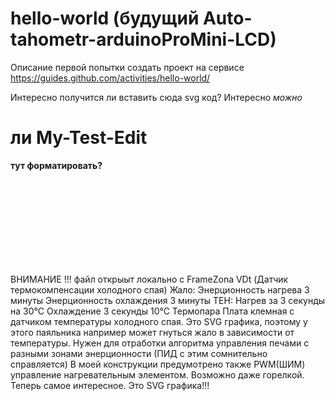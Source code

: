 # hello-world (будущий Auto-tahometr-arduinoProMini-LCD)
Описание первой попытки создать проект на сервисе https://guides.github.com/activities/hello-world/

Интересно получится ли вставить сюда svg код?
Интересно <i>можно</i> <h1>ли My-Test-Edit</h1> <b>тут форматировать?</b>

<svg version="1.1" baseProfile="full"  href="pajalnik.htm"
xmlns="http://www.w3.org/2000/svg"
xmlns:xlink="http://www.w3.org/1999/xlink"
width="100%" height="100%" viewBox="0 0 2320 630">
<!-- width="2320" height="630" viewBox="0 0 6960 1890"> -->
<!-- width="1160" height="315" viewBox="0 0 2320 630"> -->
<!-- width="580" height="157.5" viewBox="0 0 2320 630"> -->
<!-- width="464" height="126" viewBox="0 0 2320 630"> -->
<!-- width="232" height="63" viewBox="0 0 2320 630"> -->


<!-- width="464" height="126" viewBox="0 0 2320 630"> -->
<!-- width="2320" height="630" viewBox="0 0 6960 1890"> -->
<!-- width="232" height="63" viewBox="0 0 6960 1890"> -->
<!-- width="166" height="226" viewBox="0 0 6960 1890"> -->

<title>sPlan</title>
<defs>
<style type="text/css">
<![CDATA[
polyline {stroke-linecap:round; stroke-linejoin:round}
polygon {stroke-linecap:round; stroke-linejoin:round}
path {stroke-linecap:round; stroke-linejoin:round}
circle {stroke-linecap:round; stroke-linejoin:round}
]]>
</style>
</defs>
<a xlink:href="pajalnik.htm" target="_blank">
<text x="860.00" y="55.00" font-family ="Arial" font-size ="28pt" font-weight="bold" font-style="normal" fill="rgb(255,0,0)" transform=" rotate(0.000) scale(1.000,1.000)">ВНИМАНИЕ !!! файл открыыт локально с FrameZona</text>
<path fill="rgb(255,210,233)" stroke="rgb(0,0,0)" stroke-width="2" style="stroke-linecap:square; stroke-linejoin:miter" d=" M 250 230 L 820 230 820 270 250 270 250 230" />
<path fill="rgb(255,210,233)" stroke="rgb(0,0,0)" stroke-width="2" d=" M 250.00 230.00 Q 250.00 230.00 249.02 230.19 Q 248.05 230.38 247.11 230.95 Q 246.17 231.52 245.31 232.45 Q 244.44 233.37 243.69 234.61 Q 242.93 235.86 242.31 237.37 Q 241.69 238.89 241.22 240.62 Q 240.76 242.35 240.48 244.22 Q 240.19 246.10 240.10 248.05 Q 240.00 250.00 240.10 251.95 Q 240.19 253.90 240.48 255.78 Q 240.76 257.65 241.22 259.38 Q 241.69 261.11 242.31 262.63 Q 242.93 264.14 243.69 265.39 Q 244.44 266.63 245.31 267.55 Q 246.17 268.48 247.11 269.05 Q 248.05 269.62 249.02 269.81 Q 250.00 270.00 250.00 270.00 L 250.00 270.00 Z" />
<polygon points="249 231 264 231 264 269 249 269 244 250" fill="rgb(255,210,233)" stroke="none" stroke-width="2" />
<path fill="none" stroke="rgb(0,0,0)" stroke-width="3" d=" M 510.00 280.00 Q 510.00 280.00 509.02 280.10 Q 508.05 280.19 507.11 280.48 Q 506.17 280.76 505.31 281.22 Q 504.44 281.69 503.69 282.31 Q 502.93 282.93 502.31 283.69 Q 501.69 284.44 501.22 285.31 Q 500.76 286.17 500.48 287.11 Q 500.19 288.05 500.10 289.02 Q 500.00 290.00 500.00 290.00 L 500.00 290.00" />
<path fill="none" stroke="rgb(0,0,0)" stroke-width="3" d=" M 500.00 210.00 Q 500.00 210.00 500.10 210.98 Q 500.19 211.95 500.48 212.89 Q 500.76 213.83 501.22 214.69 Q 501.69 215.56 502.31 216.31 Q 502.93 217.07 503.69 217.69 Q 504.44 218.31 505.31 218.78 Q 506.17 219.24 507.11 219.52 Q 508.05 219.81 509.02 219.90 Q 510.00 220.00 510.00 220.00 L 510.00 220.00" />
<polyline points="500.00 210.00 500.00 290.00" fill="none" stroke="rgb(0,0,0)" stroke-width="3" />
<polyline points="510.00 220.00 720.00 220.00 720.00 280.00 510.00 280.00" fill="none" stroke="rgb(0,0,0)" stroke-width="3" />
<polygon points="790 203 705 203 703 216 725 216 725 284 703 284 705 297 790 297 790 350 830 350 830 370 940 370 940 360 840 360 840 340 800 340 800 280 780 280 725 280 725 220 800 220 800 160 840 160 840 140 940 140 940 130 830 130 830 150 790 150" fill="rgb(128,128,128)" stroke="rgb(0,0,0)" stroke-width="2" />
<polyline points="940.00 140.00 940.00 150.00" fill="none" stroke="rgb(0,0,0)" stroke-width="2" />
<polyline points="800.00 220.00 800.00 230.00" fill="none" stroke="rgb(0,0,0)" stroke-width="2" />
<polyline points="840.00 160.00 840.00 340.00" fill="none" stroke="rgb(0,0,0)" stroke-width="2" />
<polyline points="700.00 280.00 700.00 290.00" fill="none" stroke="rgb(0,0,0)" stroke-width="2" />
<polyline points="690.00 280.00 690.00 290.00" fill="none" stroke="rgb(0,0,0)" stroke-width="2" />
<polygon points="700 190 690 200 690 210 700 210 700 200 760 200 760 190" fill="rgb(192,192,192)" stroke="rgb(0,0,0)" stroke-width="2" />
<polygon points="700 310 690 300 690 290 700 290 700 300 760 300 760 310" fill="rgb(192,192,192)" stroke="rgb(0,0,0)" stroke-width="2" />
<polyline points="690.00 210.00 690.00 220.00" fill="none" stroke="rgb(0,0,0)" stroke-width="2" />
<polyline points="700.00 210.00 700.00 220.00" fill="none" stroke="rgb(0,0,0)" stroke-width="2" />

<polygon points="40 250 190 270 220 280 220 290 500 290 500 280 240 280 210 250 240 220 500 220 500 210 220 210 220 220 190 230" fill="rgb(128,128,128)" stroke="rgb(0,0,0)" stroke-width="2" />
<polygon points="860 150 860 350 960 350 960 380 990 380 990 350 1970 310 1970 300 860 330 860 170 1970 200 1970 190 990 150 990 120 960 120 960 150" fill="rgb(128,128,128)" stroke="rgb(0,0,0)" stroke-width="2" />
<path fill="rgb(128,255,255)" stroke="rgb(0,0,0)" stroke-width="2" style="stroke-linecap:square; stroke-linejoin:miter" d=" M 1000 210 L 1830 210 1830 290 1000 290 1000 210" />

<polyline points="1350.00 250.00 1260.00 250.00" fill="none" stroke="rgb(0,0,0)" stroke-width="2" />
<!--
<path fill="rgb(0,0,0)" stroke="rgb(0,0,0)" stroke-width="2" style="stroke-linecap:square; stroke-linejoin:miter" d=" M 1372 229 L 1370 229 1370 269 1372 269 1372 229" />
-->
<path fill="rgb(0,0,0)" stroke="rgb(0,0,0)" stroke-width="2" style="stroke-linecap:square; stroke-linejoin:miter" d=" M 1322 229 L 1320 229 1320 269 1322 269 1322 229" />

<polygon points="1319 250 1284 230 1284 270" fill="rgb(0,0,0)" stroke="rgb(0,0,0)" stroke-width="1" />
<text x="1340.48" y="242.00" font-family ="ARIAL" font-size ="17pt" font-weight="normal" font-style="normal" fill="rgb(0,0,0)" transform=" rotate(0.000) scale(1.000,1.000)">VDt</text>
<text x="1340.92" y="276.00" font-family ="ARIAL" font-size ="17pt" font-weight="normal" font-style="normal" fill="rgb(0,0,0)" transform=" rotate(0.000) scale(1.000,1.000)">(Датчик термокомпенсации холодного спая)</text>

<polygon points="890 100 990 100 1030 130 1360 150 1360 160 1020 140 990 110 890 120" fill="rgb(0,64,128)" stroke="rgb(0,0,0)" stroke-width="2" />
<polygon points="890 400 990 400 1030 370 1360 350 1360 340 1020 360 990 390 890 380" fill="rgb(0,64,128)" stroke="rgb(0,0,0)" stroke-width="2" />
<polyline points="890.00 120.00 890.00 130.00" fill="none" stroke="rgb(0,0,0)" stroke-width="2" />
<polyline points="890.00 370.00 890.00 380.00" fill="none" stroke="rgb(0,0,0)" stroke-width="2" />
<polyline points="990.00 110.00 990.00 120.00" fill="none" stroke="rgb(0,0,0)" stroke-width="2" />
<polyline points="1020.00 140.00 1020.00 150.00" fill="none" stroke="rgb(0,0,0)" stroke-width="2" />
<polyline points="990.00 380.00 990.00 390.00" fill="none" stroke="rgb(0,0,0)" stroke-width="2" />
<polyline points="1020.00 350.00 1020.00 360.00" fill="none" stroke="rgb(0,0,0)" stroke-width="2" />
<polyline points="1360.00 150.00 1360.00 165.00" fill="none" stroke="rgb(0,0,0)" stroke-width="2" />
<polyline points="1360.00 335.00 1360.00 350.00" fill="none" stroke="rgb(0,0,0)" stroke-width="2" />
<polyline points="940.00 350.00 940.00 360.00" fill="none" stroke="rgb(0,0,0)" stroke-width="2" />
<polyline points="800.00 270.00 800.00 280.00" fill="none" stroke="rgb(0,0,0)" stroke-width="2" />
<polyline points="250.00 250.00 260.00 260.00 280.00 260.00" fill="none" stroke="rgb(0,0,0)" stroke-width="4" />
<polyline points="250.00 250.00 260.00 240.00 280.00 240.00" fill="none" stroke="rgb(0,0,0)" stroke-width="2" />
<polyline points="310.00 250.00 330.00 250.00 340.00 240.00 350.00 260.00 360.00 240.00 370.00 260.00 380.00 240.00 390.00 260.00 400.00 240.00 410.00 260.00 420.00 240.00 430.00 260.00 440.00 250.00 460.00 250.00" fill="none" stroke="rgb(0,0,0)" stroke-width="2" />
<polygon points="1980 190 1980 210 1960 210 1960 230 2280 230 2280 220 2250 218 2250 208 2240 207 2240 217 2230 217 2230 207 2220 206 2220 216 2210 215 2210 205 2200 205 2200 215 2190 214 2190 204 2180 203 2180 213 2170 213 2170 203 2160 202 2160 212 2150 211 2150 201 2140 201 2140 211 2130 210 2130 200 2120 199 2120 209 2110 209 2110 199 2100 198 2100 208 2090 207 2090 197 2080 197 2080 207 2070 206 2070 196 2060 195 2060 205 2050 205 2050 195 2040 194 2040 204 2030 203 2030 193" fill="rgb(0,64,128)" stroke="rgb(0,0,0)" stroke-width="2" />
<polygon points="1980 310 1980 290 1960 290 1960 270 2280 270 2280 280 2250 282 2250 292 2240 293 2240 283 2230 283 2230 293 2220 294 2220 284 2210 285 2210 295 2200 295 2200 285 2190 286 2190 296 2180 297 2180 287 2170 287 2170 297 2160 298 2160 288 2150 289 2150 299 2140 299 2140 289 2130 290 2130 300 2120 301 2120 291 2110 291 2110 301 2100 302 2100 292 2090 293 2090 303 2080 303 2080 293 2070 294 2070 304 2060 305 2060 295 2050 295 2050 305 2040 306 2040 296 2030 297 2030 307" fill="rgb(0,64,128)" stroke="rgb(0,0,0)" stroke-width="2" />
<polyline points="1960.00 230.00 1960.00 270.00" fill="none" stroke="rgb(0,0,0)" stroke-width="2" />
<polyline points="2280.00 230.00 2280.00 270.00" fill="none" stroke="rgb(0,0,0)" stroke-width="2" />
<text x="70.00" y="321.00" font-family ="Arial" font-size ="24pt" font-weight="bold" font-style="normal" fill="rgb(0,0,0)" transform=" rotate(0.000) scale(1.000,1.000)">Жало:</text>
<text x="70.00" y="359.00" font-family ="Arial" font-size ="24pt" font-weight="bold" font-style="normal" fill="rgb(0,0,0)" transform=" rotate(0.000) scale(1.000,1.000)">Энерционность нагрева 3 минуты</text>
<text x="70.00" y="397.00" font-family ="Arial" font-size ="24pt" font-weight="bold" font-style="normal" fill="rgb(0,0,0)" transform=" rotate(0.000) scale(1.000,1.000)">Энерционность охлаждения 3 минуты</text>
<text x="340.00" y="71.00" font-family ="Arial" font-size ="24pt" font-weight="bold" font-style="normal" fill="rgb(255,0,255)" transform=" rotate(0.000) scale(1.000,1.000)">ТЕН:</text>
<text x="335.00" y="109.00" font-family ="Arial" font-size ="24pt" font-weight="bold" font-style="normal" fill="rgb(255,0,255)" transform=" rotate(0.000) scale(1.000,1.000)">Нагрев за 3 секунды на 30°С</text>
<text x="334.00" y="150.00" font-family ="Arial" font-size ="24pt" font-weight="bold" font-style="normal" fill="rgb(255,0,255)" transform=" rotate(0.000) scale(1.000,1.000)">Охлаждение 3 секунды 10°С</text>
<text x="340.00" y="185.00" font-family ="Arial" font-size ="24pt" font-weight="bold" font-style="normal" fill="rgb(255,0,255)" transform=" rotate(0.000) scale(1.000,1.000)"></text>
<text x="69.00" y="150.00" font-family ="Arial" font-size ="24pt" font-weight="bold" font-style="normal" fill="rgb(255,0,255)" transform=" rotate(0.000) scale(1.000,1.000)">Термопара</text>
<text x="1064.00" y="411.00" font-family ="Arial" font-size ="24pt" font-weight="bold" font-style="normal" fill="rgb(0,0,255)" transform=" rotate(0.000) scale(1.000,1.000)">Плата клемная с датчиком температуры холодного спая.</text>
<polyline points="73.00 160.00 233.00 160.00 243.00 173.00 253.00 200.00" fill="none" stroke="rgb(0,0,0)" stroke-width="2" />
<polygon points="241.43 182.35 253.00 200.00 251.67 178.94" fill="rgb(255,255,255)" stroke="rgb(155,0,0)" stroke-width="2" />
<polyline points="770.00 160.00 340.00 160.00 330.00 170.00 340.00 200.00" fill="none" stroke="rgb(0,0,0)" stroke-width="2" />
<polygon points="328.43 182.35 340.00 200.00 338.67 178.94" fill="rgb(255,255,255)" stroke="rgb(155,0,0)" stroke-width="2" />
<polyline points="1050.00 420.00 1970.00 420.00 1970.00 370.00 1840.00 280.00" fill="none" stroke="rgb(0,0,0)" stroke-width="2" />
<polygon points="1859.85 287.17 1840.00 280.00 1853.70 296.05" fill="rgb(255,255,255)" stroke="rgb(0,0,0)" stroke-width="2" />
<polyline points="1970.00 200.00 1970.00 210.00" fill="none" stroke="rgb(0,0,0)" stroke-width="2" />
<polyline points="1970.00 290.00 1970.00 300.00" fill="none" stroke="rgb(0,0,0)" stroke-width="2" />
<polyline points="40.00 460.00 2280.00 460.00" fill="none" stroke="rgb(0,0,0)" stroke-width="2" />
<text x="60.00" y="502.00" font-family ="Arial" font-size ="28pt" font-weight="bold" font-style="normal" fill="rgb(0,0,0)" transform=" rotate(0.000) scale(1.000,1.000)">Это SVG графика, поэтому у этого паяльника например может гнуться жало в зависимости от температуры.</text>
<text x="60.00" y="542.00" font-family ="Arial" font-size ="28pt" font-weight="normal" font-style="normal" fill="rgb(0,0,0)" transform=" rotate(0.000) scale(1.000,1.000)">Нужен для отработки алгоритма управления печами с разными зонами энерционности (ПИД с этим сомнительно справляется)</text>
<text x="60.00" y="582.00" font-family ="Arial" font-size ="28pt" font-weight="normal" font-style="normal" fill="rgb(0,0,0)" transform=" rotate(0.000) scale(1.000,1.000)">В моей конструкции предумотрено также PWM(ШИМ) управление нагревательным элементом. Возможно даже горелкой.</text>
<text x="60.00" y="622.00" font-family ="Arial" font-size ="28pt" font-weight="normal" font-style="normal" fill="rgb(0,0,0)" transform=" rotate(0.000) scale(1.000,1.000)">Теперь самое интересное. Это SVG графика!!!</text>
</a>
</svg>
